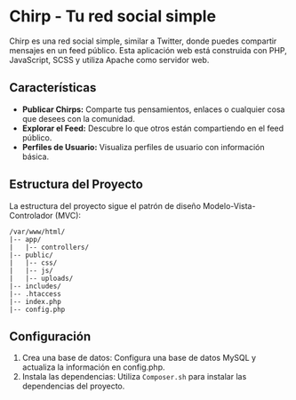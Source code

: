 # Chirp - Tu red social simple

Chirp es una red social simple, similar a Twitter, donde puedes compartir mensajes en un feed público. Esta aplicación web está construida con PHP, JavaScript, SCSS y utiliza Apache como servidor web.

## Características

- **Publicar Chirps:** Comparte tus pensamientos, enlaces o cualquier cosa que desees con la comunidad.
- **Explorar el Feed:** Descubre lo que otros están compartiendo en el feed público.
- **Perfiles de Usuario:** Visualiza perfiles de usuario con información básica.

## Estructura del Proyecto

La estructura del proyecto sigue el patrón de diseño Modelo-Vista-Controlador (MVC):

```plaintext
/var/www/html/
|-- app/
|   |-- controllers/
|-- public/
|   |-- css/
|   |-- js/
|   |-- uploads/
|-- includes/
|-- .htaccess
|-- index.php
|-- config.php
```

## Configuración
1. Crea una base de datos: Configura una base de datos MySQL y actualiza la información en config.php.
2. Instala las dependencias: Utiliza ```Composer.sh``` para instalar las dependencias del proyecto.

